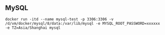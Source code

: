 ## MySQL  
`docker run -itd --name mysql-test -p 3306:3306 -v /d/vm/docker/mysql/8/data:/var/lib/mysql -e MYSQL_ROOT_PASSWORD=xxxxxx -e TZ=Asia/Shanghai mysql`